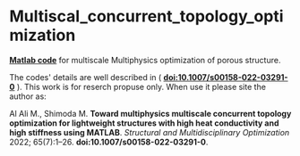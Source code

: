 # Multiscal_concurrent_topology_optimization
[**Matlab code**](https://static-content.springer.com/esm/art%3A10.1007%2Fs00158-022-03291-0/MediaObjects/158_2022_3291_MOESM1_ESM.pdf) for multiscale Multiphysics optimization of porous structure.

The codes' details are well described in ( **[doi:10.1007/s00158-022-03291-0](https://link.springer.com/article/10.1007/s00158-022-03291-0)** ).
This work is for reserch propuse only. When use it please site the author as:

Al Ali M., Shimoda M. 
**Toward multiphysics multiscale concurrent topology optimization for lightweight structures with high heat conductivity and high stiffness using MATLAB**. 
_Structural and Multidisciplinary Optimization_ 2022; 65(7):1–26. 
**doi:10.1007/s00158-022-03291-0**.
